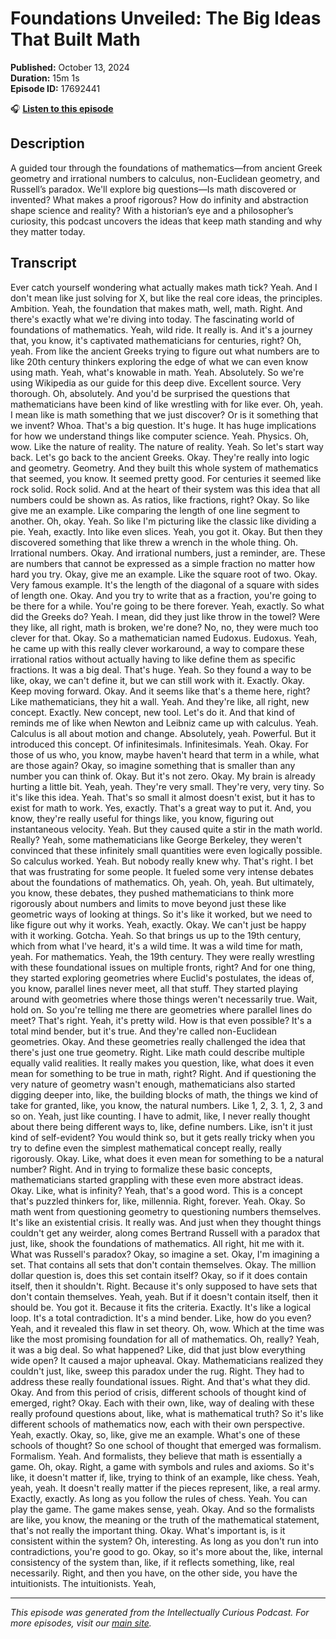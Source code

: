 # Foundations Unveiled: The Big Ideas That Built Math

**Published:** October 13, 2024  
**Duration:** 15m 1s  
**Episode ID:** 17692441

🎧 **[Listen to this episode](https://intellectuallycurious.buzzsprout.com/2529712/episodes/17692441-foundations-unveiled-the-big-ideas-that-built-math)**

## Description

A guided tour through the foundations of mathematics—from ancient Greek geometry and irrational numbers to calculus, non-Euclidean geometry, and Russell’s paradox. We'll explore big questions—Is math discovered or invented? What makes a proof rigorous? How do infinity and abstraction shape science and reality? With a historian’s eye and a philosopher’s curiosity, this podcast uncovers the ideas that keep math standing and why they matter today.

## Transcript

Ever catch yourself wondering what actually makes math tick? Yeah. And I don't mean like just solving for X, but like the real core ideas, the principles. Ambition. Yeah, the foundation that makes math, well, math. Right. And there's exactly what we're diving into today. The fascinating world of foundations of mathematics. Yeah, wild ride. It really is. And it's a journey that, you know, it's captivated mathematicians for centuries, right? Oh, yeah. From like the ancient Greeks trying to figure out what numbers are to like 20th century thinkers exploring the edge of what we can even know using math. Yeah, what's knowable in math. Yeah. Absolutely. So we're using Wikipedia as our guide for this deep dive. Excellent source. Very thorough. Oh, absolutely. And you'd be surprised the questions that mathematicians have been kind of like wrestling with for like ever. Oh, yeah. I mean like is math something that we just discover? Or is it something that we invent? Whoa. That's a big question. It's huge. It has huge implications for how we understand things like computer science. Yeah. Physics. Oh, wow. Like the nature of reality. The nature of reality. Yeah. So let's start way back. Let's go back to the ancient Greeks. Okay. They're really into logic and geometry. Geometry. And they built this whole system of mathematics that seemed, you know. It seemed pretty good. For centuries it seemed like rock solid. Rock solid. And at the heart of their system was this idea that all numbers could be shown as. As ratios, like fractions, right? Okay. So like give me an example. Like comparing the length of one line segment to another. Oh, okay. Yeah. So like I'm picturing like the classic like dividing a pie. Yeah, exactly. Into like even slices. Yeah, you got it. Okay. But then they discovered something that like threw a wrench in the whole thing. Oh. Irrational numbers. Okay. And irrational numbers, just a reminder, are. These are numbers that cannot be expressed as a simple fraction no matter how hard you try. Okay, give me an example. Like the square root of two. Okay. Very famous example. It's the length of the diagonal of a square with sides of length one. Okay. And you try to write that as a fraction, you're going to be there for a while. You're going to be there forever. Yeah, exactly. So what did the Greeks do? Yeah. I mean, did they just like throw in the towel? Were they like, all right, math is broken, we're done? No, no, they were much too clever for that. Okay. So a mathematician named Eudoxus. Eudoxus. Yeah, he came up with this really clever workaround, a way to compare these irrational ratios without actually having to like define them as specific fractions. It was a big deal. That's huge. Yeah. So they found a way to be like, okay, we can't define it, but we can still work with it. Exactly. Okay. Keep moving forward. Okay. And it seems like that's a theme here, right? Like mathematicians, they hit a wall. Yeah. And they're like, all right, new concept. Exactly. New concept, new tool. Let's do it. And that kind of reminds me of like when Newton and Leibniz came up with calculus. Yeah. Calculus is all about motion and change. Absolutely, yeah. Powerful. But it introduced this concept. Of infinitesimals. Infinitesimals. Yeah. Okay. For those of us who, you know, maybe haven't heard that term in a while, what are those again? Okay, so imagine something that is smaller than any number you can think of. Okay. But it's not zero. Okay. My brain is already hurting a little bit. Yeah, yeah. They're very small. They're very, very tiny. So it's like this idea. Yeah. That's so small it almost doesn't exist, but it has to exist for math to work. Yes, exactly. That's a great way to put it. And, you know, they're really useful for things like, you know, figuring out instantaneous velocity. Yeah. But they caused quite a stir in the math world. Really? Yeah, some mathematicians like George Berkeley, they weren't convinced that these infinitely small quantities were even logically possible. So calculus worked. Yeah. But nobody really knew why. That's right. I bet that was frustrating for some people. It fueled some very intense debates about the foundations of mathematics. Oh, yeah. Oh, yeah. But ultimately, you know, these debates, they pushed mathematicians to think more rigorously about numbers and limits to move beyond just these like geometric ways of looking at things. So it's like it worked, but we need to like figure out why it works. Yeah, exactly. Okay. We can't just be happy with it working. Gotcha. Yeah. So that brings us up to the 19th century, which from what I've heard, it's a wild time. It was a wild time for math, yeah. For mathematics. Yeah, the 19th century. They were really wrestling with these foundational issues on multiple fronts, right? And for one thing, they started exploring geometries where Euclid's postulates, the ideas of, you know, parallel lines never meet, all that stuff. They started playing around with geometries where those things weren't necessarily true. Wait, hold on. So you're telling me there are geometries where parallel lines do meet? That's right. Yeah, it's pretty wild. How is that even possible? It's a total mind bender, but it's true. And they're called non-Euclidean geometries. Okay. And these geometries really challenged the idea that there's just one true geometry. Right. Like math could describe multiple equally valid realities. It really makes you question, like, what does it even mean for something to be true in math, right? Right. And if questioning the very nature of geometry wasn't enough, mathematicians also started digging deeper into, like, the building blocks of math, the things we kind of take for granted, like, you know, the natural numbers. Like 1, 2, 3. 1, 2, 3 and so on. Yeah, just like counting. I have to admit, like, I never really thought about there being different ways to, like, define numbers. Like, isn't it just kind of self-evident? You would think so, but it gets really tricky when you try to define even the simplest mathematical concept really, really rigorously. Okay. Like, what does it even mean for something to be a natural number? Right. And in trying to formalize these basic concepts, mathematicians started grappling with these even more abstract ideas. Okay. Like, what is infinity? Yeah, that's a good word. This is a concept that's puzzled thinkers for, like, millennia. Right, forever. Yeah. Okay. So math went from questioning geometry to questioning numbers themselves. It's like an existential crisis. It really was. And just when they thought things couldn't get any weirder, along comes Bertrand Russell with a paradox that just, like, shook the foundations of mathematics. All right, hit me with it. What was Russell's paradox? Okay, so imagine a set. Okay, I'm imagining a set. That contains all sets that don't contain themselves. Okay. The million dollar question is, does this set contain itself? Okay, so if it does contain itself, then it shouldn't. Right. Because it's only supposed to have sets that don't contain themselves. Yeah, yeah. But if it doesn't contain itself, then it should be. You got it. Because it fits the criteria. Exactly. It's like a logical loop. It's a total contradiction. It's a mind bender. Like, how do you even? Yeah, and it revealed this flaw in set theory. Oh, wow. Which at the time was like the most promising foundation for all of mathematics. Oh, really? Yeah, it was a big deal. So what happened? Like, did that just blow everything wide open? It caused a major upheaval. Okay. Mathematicians realized they couldn't just, like, sweep this paradox under the rug. Right. They had to address these really foundational issues. Right. And that's what they did. Okay. And from this period of crisis, different schools of thought kind of emerged, right? Okay. Each with their own, like, way of dealing with these really profound questions about, like, what is mathematical truth? So it's like different schools of mathematics now, each with their own perspective. Yeah, exactly. Okay, so, like, give me an example. What's one of these schools of thought? So one school of thought that emerged was formalism. Formalism. Yeah. And formalists, they believe that math is essentially a game. Oh, okay. Right, a game with symbols and rules and axioms. So it's like, it doesn't matter if, like, trying to think of an example, like chess. Yeah, yeah, yeah. It doesn't really matter if the pieces represent, like, a real army. Exactly, exactly. As long as you follow the rules of chess. Yeah. You can play the game. The game makes sense, yeah. Okay. And so the formalists are like, you know, the meaning or the truth of the mathematical statement, that's not really the important thing. Okay. What's important is, is it consistent within the system? Oh, interesting. As long as you don't run into contradictions, you're good to go. Okay, so it's more about the, like, internal consistency of the system than, like, if it reflects something, like, real necessarily. Right, and then you have, on the other side, you have the intuitionists. The intuitionists. Yeah,

---
*This episode was generated from the Intellectually Curious Podcast. For more episodes, visit our [main site](https://intellectuallycurious.buzzsprout.com).*
